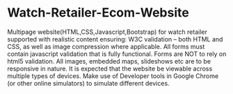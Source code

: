 # Watch-Retailer-Ecom-Website
Multipage website(HTML,CSS,Javascript,Bootstrap) for watch retailer supported with realistic content ensuring: 
W3C validation – both HTML and CSS, as well as image compression where applicable. 
All forms must contain javascript validation that is fully functional.
Forms are NOT to rely on html5 validation. All images, embedded maps, slideshows etc are to be responsive in nature. 
It is expected that the website be viewable across multiple types of devices. 
Make use of Developer tools in Google Chrome (or other online simulators) to simulate different devices.
